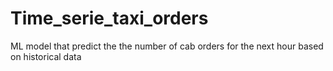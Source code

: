 # Time_serie_taxi_orders
ML model that predict the  the number of cab orders for the next hour based on historical data
